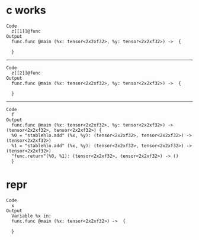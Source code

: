 # c works

    Code
      z[[1]]@func
    Output
      func.func @main (%x: tensor<2x2xf32>, %y: tensor<2x2xf32>) ->  {
      
      }

---

    Code
      z[[2]]@func
    Output
      func.func @main (%x: tensor<2x2xf32>, %y: tensor<2x2xf32>) ->  {
      
      }

---

    Code
      f
    Output
      func.func @main (%x: tensor<2x2xf32>, %y: tensor<2x2xf32>) -> (tensor<2x2xf32>, tensor<2x2xf32>) {
      %0 = "stablehlo.add" (%x, %y): (tensor<2x2xf32>, tensor<2x2xf32>) -> (tensor<2x2xf32>)
      %1 = "stablehlo.add" (%x, %y): (tensor<2x2xf32>, tensor<2x2xf32>) -> (tensor<2x2xf32>)
      "func.return"(%0, %1): (tensor<2x2xf32>, tensor<2x2xf32>) -> ()
      }

# repr

    Code
      x
    Output
      Variable %x in:
      func.func @main (%x: tensor<2x2xf32>) ->  {
      
      }


